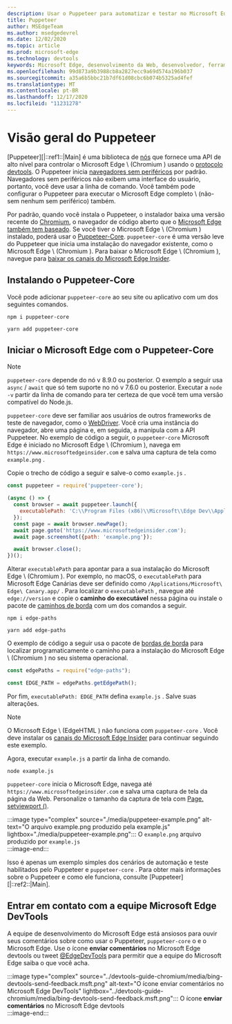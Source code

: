 ```yaml
---
description: Usar o Puppeteer para automatizar e testar no Microsoft Edge
title: Puppeteer
author: MSEdgeTeam
ms.author: msedgedevrel
ms.date: 12/02/2020
ms.topic: article
ms.prod: microsoft-edge
ms.technology: devtools
keywords: Microsoft Edge, desenvolvimento da Web, desenvolvedor, ferramentas, automação, teste
ms.openlocfilehash: 99d873a9b3988cb8a2827ecc9a69d574a196b037
ms.sourcegitcommit: a35a6b5bbc21b7df61d08cbc6b074b5325ad4fef
ms.translationtype: MT
ms.contentlocale: pt-BR
ms.lasthandoff: 12/17/2020
ms.locfileid: "11231278"
---
```

# Visão geral do Puppeteer  

[Puppeteer][|::ref1::|Main] é uma biblioteca de [nós][NodejsMain] que fornece uma API de alto nível para controlar o Microsoft Edge \ (Chromium \) usando o [protocolo devtools][GithubChromedevtoolsProtocol].  O Puppeteer inicia [navegadores sem periféricos][WikiHeadlessBrowser] por padrão.  Navegadores sem periféricos não exibem uma interface do usuário, portanto, você deve usar a linha de comando.  Você também pode configurar o Puppeteer para executar o Microsoft Edge completo \ (não-sem nenhum sem periférico) também.  

Por padrão, quando você instala o Puppeteer, o instalador baixa uma versão recente do [Chromium][ChromiumHome], o navegador de código aberto que o [Microsoft Edge também tem baseado][MicrosoftBlogsWindowsExperience20181206].  Se você tiver o Microsoft Edge \ (Chromium \) instalado, poderá usar o [Puppeteer-Core][PuppeteerApivscore].  `puppeteer-core` é uma versão leve do Puppeteer que inicia uma instalação do navegador existente, como o Microsoft Edge \ (Chromium \).  Para baixar o Microsoft Edge \ (Chromium \), navegue para [baixar os canais do Microsoft Edge Insider][MicrosoftedgeinsiderDownload].  

## Instalando o Puppeteer-Core  

Você pode adicionar `puppeteer-core` ao seu site ou aplicativo com um dos seguintes comandos.  

```shell
npm i puppeteer-core
```  

```shell
yarn add puppeteer-core
```  

## Iniciar o Microsoft Edge com o Puppeteer-Core  

> [!NOTE]
> `puppeteer-core` depende do nó v 8.9.0 ou posterior.  O exemplo a seguir usa `async` / `await` que só tem suporte no nó v 7.6.0 ou posterior.  Executar a `node -v` partir da linha de comando para ter certeza de que você tem uma versão compatível do Node.js.  

`puppeteer-core` deve ser familiar aos usuários de outros frameworks de teste de navegador, como o [WebDriver][WebdriverChromiumMain].  Você cria uma instância do navegador, abre uma página e, em seguida, a manipula com a API Puppeteer.  No exemplo de código a seguir, o `puppeteer-core` Microsoft Edge é iniciado no Microsoft Edge \ (Chromium \), navega em `https://www.microsoftedgeinsider.com` e salva uma captura de tela como `example.png` .  

Copie o trecho de código a seguir e salve-o como `example.js` .  

```javascript
const puppeteer = require('puppeteer-core');

(async () => {
  const browser = await puppeteer.launch({
    executablePath: 'C:\\Program Files (x86)\\Microsoft\\Edge Dev\\Application\\msedge.exe'
  });
  const page = await browser.newPage();
  await page.goto('https://www.microsoftedgeinsider.com');
  await page.screenshot({path: 'example.png'});

  await browser.close();
})();
```  

Alterar `executablePath` para apontar para a sua instalação do Microsoft Edge \ (Chromium \).  Por exemplo, no macOS, o `executablePath` para Microsoft Edge Canárias deve ser definido como `/Applications/Microsoft\ Edge\ Canary.app/` .  Para localizar o `executablePath` , navegue até `edge://version` e copie o **caminho do executável** nessa página ou instale o pacote de [caminhos de borda][npmEdgePaths] com um dos comandos a seguir.  

```shell
npm i edge-paths
```  

```shell
yarn add edge-paths
```  
 
O exemplo de código a seguir usa o pacote de [bordas de borda][npmEdgePaths] para localizar programaticamente o caminho para a instalação do Microsoft Edge \ (Chromium \) no seu sistema operacional.

```javascript
const edgePaths = require("edge-paths");

const EDGE_PATH = edgePaths.getEdgePath();
```

Por fim, `executablePath: EDGE_PATH` defina `example.js` .  Salve suas alterações.  

> [!NOTE]
> O Microsoft Edge \ (EdgeHTML \) não funciona com `puppeteer-core` .  Você deve instalar os [canais do Microsoft Edge Insider][MicrosoftedgeinsiderDownload] para continuar seguindo este exemplo.  

Agora, executar `example.js` a partir da linha de comando.  

```shell
node example.js
```  

`puppeteer-core` inicia o Microsoft Edge, navega até `https://www.microsoftedgeinsider.com` e salva uma captura de tela da página da Web.  Personalize o tamanho da captura de tela com [Page. setviewport ()][PuppeteerApipagesetviewport].  

:::image type="complex" source="./media/puppeteer-example.png" alt-text="O arquivo example.png produzido pela example.js" lightbox="./media/puppeteer-example.png":::
   O `example.png` arquivo produzido por `example.js`  
:::image-end:::  

Isso é apenas um exemplo simples dos cenários de automação e teste habilitados pelo Puppeteer e `puppeteer-core` .  Para obter mais informações sobre o Puppeteer e como ele funciona, consulte [Puppeteer][|::ref2::|Main].  

## Entrar em contato com a equipe Microsoft Edge DevTools  

A equipe de desenvolvimento do Microsoft Edge está ansiosos para ouvir seus comentários sobre como usar o Puppeteer, `puppeteer-core` o e o Microsoft Edge.  Use o ícone **enviar comentários** no Microsoft Edge devtools ou tweet [@EdgeDevTools][TwitterIntentTweetEdgedevtools] para permitir que a equipe do Microsoft Edge saiba o que você acha.  

:::image type="complex" source="../devtools-guide-chromium/media/bing-devtools-send-feedback.msft.png" alt-text="O ícone enviar comentários no Microsoft Edge DevTools" lightbox="../devtools-guide-chromium/media/bing-devtools-send-feedback.msft.png":::
   O ícone **enviar comentários** no Microsoft Edge devtools  
:::image-end:::  

<!--## See also  

*   [WebDriver (Chromium)][WebdriverChromiumMain]  
*   [WebDriver (EdgeHTML)][WebdriverEdgehtmlMain]  
*   [Chrome DevTools Protocol Viewer on GitHub][GithubChromedevtoolsProtocol]  
*   [Microsoft Edge:  Making the web better through more open source collaboration on Microsoft Experience Blog][MicrosoftBlogsWindowsExperience20181206]  
*   [Download Microsoft Edge Insider Channels][MicrosoftedgeinsiderDownload]  
*   [Chromium on The Chromium Projects][ChromiumHome]  
*   [Node.js][NodejsMain]  
*   [Puppeteer][PuppeteerMain]  
*   [puppeteer vs. puppeteer-core][PuppeteerApivscore]  
*   [page.setViewport() on Puppeteer][PuppeteerApipagesetviewport]  
*   [Headless browser on Wikipedia][WikiHeadlessBrowser]  -->  

<!-- links -->  

[WebdriverChromiumMain]: ../webdriver-chromium/index.md "WebDriver (Chromium) | Documentos da Microsoft"  
<!--  [WebdriverEdgehtmlMain]: ../edgehtml/webdriver/index.md "WebDriver (EdgeHTML) | Microsoft Docs"  -->  

[GithubChromedevtoolsProtocol]: https://chromedevtools.github.io/devtools-protocol "Visualizador de protocolo do Chrome DevTools | GitHub"  

[MicrosoftBlogsWindowsExperience20181206]: https://blogs.windows.com/windowsexperience/2018/12/06/microsoft-edge-making-the-web-better-through-more-open-source-collaboration "Microsoft Edge: aprimorar a Web por meio de mais colaboração de fonte aberta | Blog de experiência da Microsoft"  

[MicrosoftedgeinsiderDownload]: https://www.microsoftedgeinsider.com/download "Baixar o Microsoft Edge Insider Channels"  

[ChromiumHome]: https://www.chromium.org/Home "Chromium | Projetos do Chromium"  

[NodejsMain]: https://nodejs.org "Node.js"  

[npmEdgePaths]: https://www.npmjs.com/package/edge-paths "Caminhos de borda | NPM"  

[PuppeteerMain]: https://pptr.dev "Puppeteer"  
[PuppeteerApivscore]: https://pptr.dev/#?product=Puppeteer&version=v2.0.0&show=api-puppeteer-vs-puppeteer-core "Puppeteer versus Puppeteer-Core | Puppeteer"  
[PuppeteerApipagesetviewport]: https://pptr.dev/#?product=Puppeteer&version=v2.0.0&show=api-pagesetviewportviewport "Page. setviewport (visor) | Puppeteer"  

[TwitterIntentTweetEdgedevtools]: https://twitter.com/intent/tweet?text=@EdgeDevTools "@EdgeDevTools-poste um tweet | Twitter"  

[WikiHeadlessBrowser]: https://en.wikipedia.org/wiki/Headless_browser "Navegador sem periféricos | Wikipédia"  
